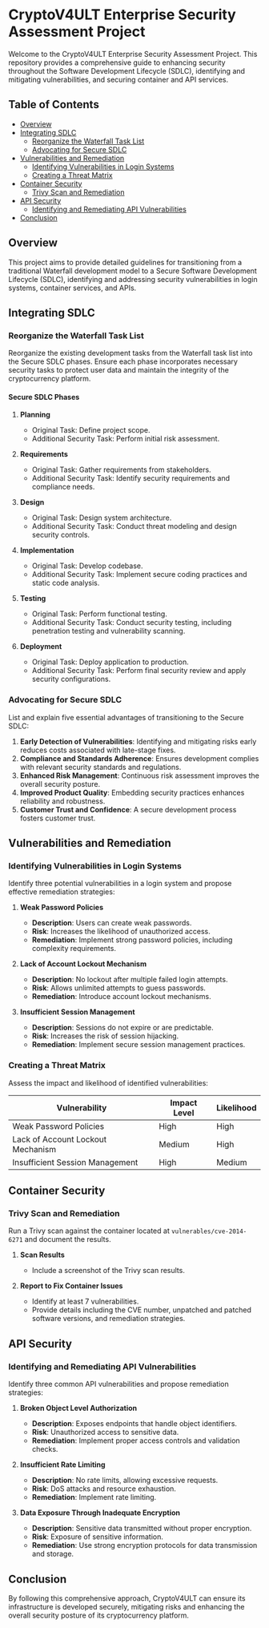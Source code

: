 # CryptoV4ULT Enterprise Security Assessment Project

Welcome to the CryptoV4ULT Enterprise Security Assessment Project. This repository provides a comprehensive guide to enhancing security throughout the Software Development Lifecycle (SDLC), identifying and mitigating vulnerabilities, and securing container and API services.

## Table of Contents

- [Overview](#overview)
- [Integrating SDLC](#integrating-sdlc)
  - [Reorganize the Waterfall Task List](#reorganize-the-waterfall-task-list)
  - [Advocating for Secure SDLC](#advocating-for-secure-sdlc)
- [Vulnerabilities and Remediation](#vulnerabilities-and-remediation)
  - [Identifying Vulnerabilities in Login Systems](#identifying-vulnerabilities-in-login-systems)
  - [Creating a Threat Matrix](#creating-a-threat-matrix)
- [Container Security](#container-security)
  - [Trivy Scan and Remediation](#trivy-scan-and-remediation)
- [API Security](#api-security)
  - [Identifying and Remediating API Vulnerabilities](#identifying-and-remediating-api-vulnerabilities)
- [Conclusion](#conclusion)

## Overview

This project aims to provide detailed guidelines for transitioning from a traditional Waterfall development model to a Secure Software Development Lifecycle (SDLC), identifying and addressing security vulnerabilities in login systems, container services, and APIs.

## Integrating SDLC

### Reorganize the Waterfall Task List

Reorganize the existing development tasks from the Waterfall task list into the Secure SDLC phases. Ensure each phase incorporates necessary security tasks to protect user data and maintain the integrity of the cryptocurrency platform.

#### Secure SDLC Phases

1. **Planning**
   - Original Task: Define project scope.
   - Additional Security Task: Perform initial risk assessment.

2. **Requirements**
   - Original Task: Gather requirements from stakeholders.
   - Additional Security Task: Identify security requirements and compliance needs.

3. **Design**
   - Original Task: Design system architecture.
   - Additional Security Task: Conduct threat modeling and design security controls.

4. **Implementation**
   - Original Task: Develop codebase.
   - Additional Security Task: Implement secure coding practices and static code analysis.

5. **Testing**
   - Original Task: Perform functional testing.
   - Additional Security Task: Conduct security testing, including penetration testing and vulnerability scanning.

6. **Deployment**
   - Original Task: Deploy application to production.
   - Additional Security Task: Perform final security review and apply security configurations.

### Advocating for Secure SDLC

List and explain five essential advantages of transitioning to the Secure SDLC:

1. **Early Detection of Vulnerabilities**: Identifying and mitigating risks early reduces costs associated with late-stage fixes.
2. **Compliance and Standards Adherence**: Ensures development complies with relevant security standards and regulations.
3. **Enhanced Risk Management**: Continuous risk assessment improves the overall security posture.
4. **Improved Product Quality**: Embedding security practices enhances reliability and robustness.
5. **Customer Trust and Confidence**: A secure development process fosters customer trust.

## Vulnerabilities and Remediation

### Identifying Vulnerabilities in Login Systems

Identify three potential vulnerabilities in a login system and propose effective remediation strategies:

1. **Weak Password Policies**
   - **Description**: Users can create weak passwords.
   - **Risk**: Increases the likelihood of unauthorized access.
   - **Remediation**: Implement strong password policies, including complexity requirements.

2. **Lack of Account Lockout Mechanism**
   - **Description**: No lockout after multiple failed login attempts.
   - **Risk**: Allows unlimited attempts to guess passwords.
   - **Remediation**: Introduce account lockout mechanisms.

3. **Insufficient Session Management**
   - **Description**: Sessions do not expire or are predictable.
   - **Risk**: Increases the risk of session hijacking.
   - **Remediation**: Implement secure session management practices.

### Creating a Threat Matrix

Assess the impact and likelihood of identified vulnerabilities:

| Vulnerability                    | Impact Level | Likelihood |
|----------------------------------|--------------|------------|
| Weak Password Policies           | High         | High       |
| Lack of Account Lockout Mechanism| Medium       | High       |
| Insufficient Session Management  | High         | Medium     |

## Container Security

### Trivy Scan and Remediation

Run a Trivy scan against the container located at `vulnerables/cve-2014-6271` and document the results.

1. **Scan Results**
   - Include a screenshot of the Trivy scan results.

2. **Report to Fix Container Issues**
   - Identify at least 7 vulnerabilities.
   - Provide details including the CVE number, unpatched and patched software versions, and remediation strategies.

## API Security

### Identifying and Remediating API Vulnerabilities

Identify three common API vulnerabilities and propose remediation strategies:

1. **Broken Object Level Authorization**
   - **Description**: Exposes endpoints that handle object identifiers.
   - **Risk**: Unauthorized access to sensitive data.
   - **Remediation**: Implement proper access controls and validation checks.

2. **Insufficient Rate Limiting**
   - **Description**: No rate limits, allowing excessive requests.
   - **Risk**: DoS attacks and resource exhaustion.
   - **Remediation**: Implement rate limiting.

3. **Data Exposure Through Inadequate Encryption**
   - **Description**: Sensitive data transmitted without proper encryption.
   - **Risk**: Exposure of sensitive information.
   - **Remediation**: Use strong encryption protocols for data transmission and storage.

## Conclusion

By following this comprehensive approach, CryptoV4ULT can ensure its infrastructure is developed securely, mitigating risks and enhancing the overall security posture of its cryptocurrency platform.
